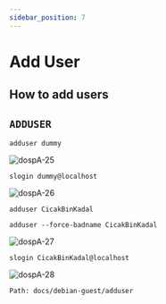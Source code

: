 ```yaml
---
sidebar_position: 7
---
```



# Add User
## How to add users

## `ADDUSER`

```
adduser dummy
```


![dospA-25](//img/legacy/dospA-25.jpg)


```
slogin dummy@localhost
```


![dospA-26](//img/legacy/dospA-26.jpg)


```
adduser CicakBinKadal

adduser --force-badname CicakBinKadal
```

![dospA-27](//img/legacy/dospA-27.jpg)


```
slogin CicakBinKadal@localhost
```


![dospA-28](//img/legacy/dospA-28.jpg)

```
Path: docs/debian-guest/adduser
```